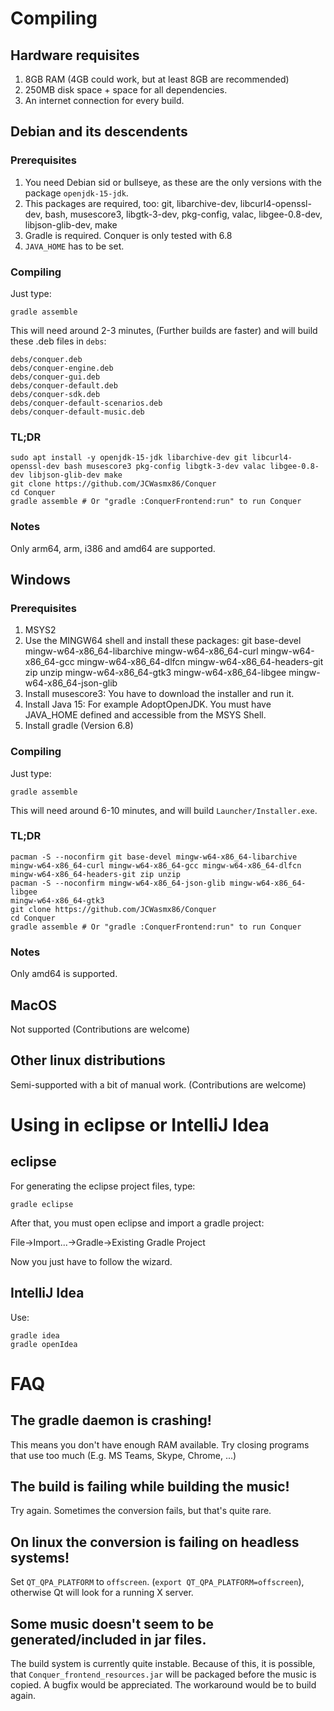 # Compiling

## Hardware requisites

1. 8GB RAM (4GB could work, but at least 8GB are recommended)
2. 250MB disk space + space for all dependencies.
3. An internet connection for every build.

## Debian and its descendents

### Prerequisites

1. You need Debian sid or bullseye, as these are the only versions with the package `openjdk-15-jdk`.
2. This packages are required, too: git, libarchive-dev, libcurl4-openssl-dev, bash, musescore3, libgtk-3-dev, pkg-config, valac, libgee-0.8-dev, libjson-glib-dev, make
3. Gradle is required. Conquer is only tested with 6.8
4. `JAVA_HOME` has to be set.

### Compiling

Just type:
```
gradle assemble
```
This will need around 2-3 minutes, (Further builds are faster) and will build these .deb files in `debs`:
```
debs/conquer.deb
debs/conquer-engine.deb
debs/conquer-gui.deb
debs/conquer-default.deb
debs/conquer-sdk.deb
debs/conquer-default-scenarios.deb
debs/conquer-default-music.deb
```

### TL;DR

```
sudo apt install -y openjdk-15-jdk libarchive-dev git libcurl4-openssl-dev bash musescore3 pkg-config libgtk-3-dev valac libgee-0.8-dev libjson-glib-dev make
git clone https://github.com/JCWasmx86/Conquer
cd Conquer
gradle assemble # Or "gradle :ConquerFrontend:run" to run Conquer
```

### Notes

Only arm64, arm, i386 and amd64 are supported.

## Windows

### Prerequisites

1. MSYS2
2. Use the MINGW64 shell and install these packages:
	git base-devel mingw-w64-x86_64-libarchive mingw-w64-x86_64-curl mingw-w64-x86_64-gcc mingw-w64-x86_64-dlfcn mingw-w64-x86_64-headers-git zip unzip mingw-w64-x86_64-gtk3 mingw-w64-x86_64-libgee
	mingw-w64-x86_64-json-glib
3. Install musescore3: You have to download the installer and run it.
4. Install Java 15: For example AdoptOpenJDK. You must have JAVA_HOME defined and accessible from the MSYS Shell.
5. Install gradle (Version 6.8)
### Compiling

Just type:
```
gradle assemble
```
This will need around 6-10 minutes, and will build `Launcher/Installer.exe`.

### TL;DR

```
pacman -S --noconfirm git base-devel mingw-w64-x86_64-libarchive mingw-w64-x86_64-curl mingw-w64-x86_64-gcc mingw-w64-x86_64-dlfcn mingw-w64-x86_64-headers-git zip unzip 
pacman -S --noconfirm mingw-w64-x86_64-json-glib mingw-w64-x86_64-libgee
mingw-w64-x86_64-gtk3
git clone https://github.com/JCWasmx86/Conquer
cd Conquer
gradle assemble # Or "gradle :ConquerFrontend:run" to run Conquer
```

### Notes

Only amd64 is supported.


## MacOS

Not supported (Contributions are welcome)

## Other linux distributions

Semi-supported with a bit of manual work. (Contributions are welcome)



# Using in eclipse or IntelliJ Idea

## eclipse
For generating the eclipse project files, type:
```
gradle eclipse
```
After that, you must open eclipse and import a gradle project:

File->Import...->Gradle->Existing Gradle Project

Now you just have to follow the wizard.

## IntelliJ Idea
Use:
```
gradle idea
gradle openIdea
```

# FAQ

## The gradle daemon is crashing!
This means you don't have enough RAM available. Try closing programs that use too much (E.g. MS Teams, Skype, Chrome, ...)
## The build is failing while building the music!
Try again. Sometimes the conversion fails, but that's quite rare.
## On linux the conversion is failing on headless systems!
Set `QT_QPA_PLATFORM` to `offscreen`. (`export QT_QPA_PLATFORM=offscreen`), otherwise Qt will look for a running X server.
## Some music doesn't seem to be generated/included in jar files.
The build system is currently quite instable. Because of this, it is possible, that `Conquer_frontend_resources.jar` will be packaged
before the music is copied. A bugfix would be appreciated.
The workaround would be to build again.
